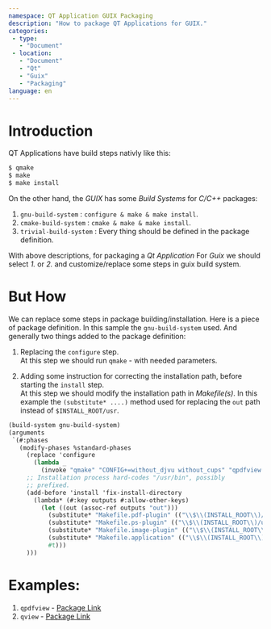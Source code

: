 ```yaml
---
namespace: QT Application GUIX Packaging
description: "How to package QT Applications for GUIX."
categories:
 - type:
   - "Document"
 - location:
   - "Document"
   - "Qt"
   - "Guix"
   - "Packaging"
language: en
---
```


# Introduction
QT Applications have build steps nativly like this:

```bash
$ qmake
$ make
$ make install
```

On the other hand, the _GUIX_ has some _Build Systems_ for _C/C++_ packages:

1. `gnu-build-system` : `configure & make & make install`.
2. `cmake-build-system` : `cmake & make & make install`.
3. `trivial-build-system` : Every thing should be defined in the package definition.


With above descriptions, for packaging a _Qt Application_ For _Guix_ we should select _1._ or _2._ and customize/replace some steps in guix build system.

# But How
We can replace some steps in package building/installation. Here is a piece of package definition. In this sample the 
`gnu-build-system` used. And generally two things added to the package definition:

1. Replacing the `configure` step.     
At this step we should run `qmake` - with needed parameters.
 
2. Adding some instruction for correcting the installation path, before starting the `install` step.     
At this step we should modify the installation path in _Makefile(s)_. In this example the `(substitute* ....)` method used for replacing the `out` path
instead of `$INSTALL_ROOT/usr`.

```scheme
(build-system gnu-build-system)
(arguments
 `(#:phases
   (modify-phases %standard-phases
     (replace 'configure
       (lambda _
         (invoke "qmake" "CONFIG+=without_djvu without_cups" "qpdfview.pro")))
     ;; Installation process hard-codes "/usr/bin", possibly
     ;; prefixed.
     (add-before 'install 'fix-install-directory
       (lambda* (#:key outputs #:allow-other-keys)
         (let ((out (assoc-ref outputs "out")))
           (substitute* "Makefile.pdf-plugin" (("\\$\\(INSTALL_ROOT\\)/usr") out))
           (substitute* "Makefile.ps-plugin" (("\\$\\(INSTALL_ROOT\\)/usr") out))
           (substitute* "Makefile.image-plugin" (("\\$\\(INSTALL_ROOT\\)/usr") out))
           (substitute* "Makefile.application" (("\\$\\(INSTALL_ROOT\\)/usr") out))
           #t)))
     )))
```

# Examples:
1. `qpdfview` - [Package Link](https://git.pantherx.org/development/guix-pantherx/blob/master/px/packages/document.scm#L28)
2. `qview` - [Package Link](https://git.pantherx.org/development/pantherx/blob/px-development-stable-v1/gnu/packages/image-viewers.scm#L454)

